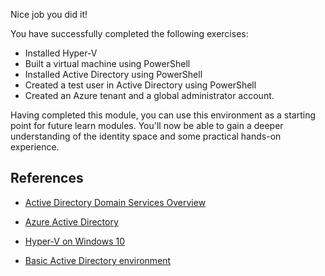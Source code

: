 Nice job you did it!

You have successfully completed the following exercises:

 - Installed Hyper-V
 - Built a virtual machine using PowerShell
 - Installed Active Directory using PowerShell
 - Created a test user in Active Directory using PowerShell
 - Created an Azure tenant and a global administrator account.

Having completed this module, you can use this environment as a starting point for future learn modules.  You'll now be able to gain a deeper understanding of the identity space and some practical hands-on experience.

## References

* [Active Directory Domain Services Overview](/windows-server/identity/ad-ds/get-started/virtual-dc/active-directory-domain-services-overview)

* [Azure Active Directory](/azure/active-directory/fundamentals/active-directory-whatis)

* [Hyper-V on Windows 10](/virtualization/hyper-v-on-windows/)

* [Basic Active Directory environment](/azure/active-directory/cloud-sync/tutorial-basic-ad-azure)

